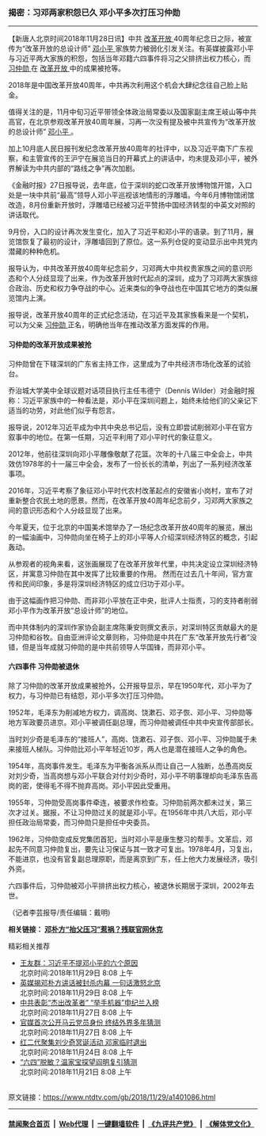 ### 揭密：习邓两家积怨已久 邓小平多次打压习仲勋
------------------------

<div class="post_content">
 <p>
  【新唐人北京时间2018年11月28日讯】中共
  <a href="https://www.ntdtv.com/gb/改革开放.htm">
   改革开放
  </a>
  40周年纪念日之际，被宣传为“改革开放的总设计师”
  <a href="https://www.ntdtv.com/gb/邓小平.htm">
   邓小平
  </a>
  家族势力被弱化引发关注。有英媒披露邓小平与习近平两大家族的积怨，包括当年邓籍六四事件将习之父排挤出权力核心，而
  <a href="https://www.ntdtv.com/gb/习仲勋.htm">
   习仲勋
  </a>
  在
  <a href="https://www.ntdtv.com/gb/改革开放.htm">
   改革开放
  </a>
  中的成果被抢等。
 </p>
 <p>
  2018年是中国改革开放40周年，中共再次利用这个机会大肆纪念往自己脸上贴金。
 </p>
 <p>
  值得关注的是，11月中旬习近平带领全体政治局常委以及国家副主席王岐山等中共高官，在北京参观改革开放40周年展，习再一次没有提及被中共宣传为“改革开放的总设计师”
  <a href="https://www.ntdtv.com/gb/邓小平.htm">
   邓小平
  </a>
  。
 </p>
 <p>
  加上10月底人民日报刊发纪念改革开放40周年的社评中，以及习近平南下广东视察，和主管宣传的王沪宁在展览当日的开幕式上的讲话中，均未提及邓小平，被外界解读为中共内部的“路线之争”再次加剧。
 </p>
 <p>
  《金融时报》27日报导说，去年底，位于深圳的蛇口改革开放博物馆开馆，入口处是一块中共前“最高”领导人邓小平巡视该地情形的浮雕墙。今年6月博物馆闭馆改造，8月份重新开放时，浮雕墙已经被习近平赞扬中国经济转型的中英文对照的讲话取代。
 </p>
 <p>
  9月份，入口的设计再次发生变化，加入了习近平和邓小平的语录。到了11月，展览馆恢复了最初的设计，浮雕墙回到了原位。这一系列仓促的变动显示出中共党内潜藏的种种危机。
 </p>
 <p>
  报导认为，中共改革开放40周年纪念前夕，习邓两大中共权贵家族之间的意识形态和个人分歧显现了出来，作为改革开放时代起点的深圳，成为了习邓两大家族综合政治、历史和权力争夺战的中心。近来类似的争夺战也在中国其它地方的类似展览馆内上演。
 </p>
 <p>
  报导说，改革开放40周年的正式纪念活动，在习近平及其家族看来是一个契机，可以为父亲
  <a href="https://www.ntdtv.com/gb/习仲勋.htm">
   习仲勋
  </a>
  正名，明确他当年在推动改革方面发挥的作用。
 </p>
 <h4>
  习仲勋的改革开放成果被抢
 </h4>
 <p>
  习仲勋曾在下辖深圳的广东省主持工作，这里成为了中共经济市场化改革的试验台。
 </p>
 <p>
  乔治城大学美中全球议题对话项目执行主任韦德宁（Dennis Wilder）对金融时报称：习近平家族中的一种看法是，邓小平在深圳问题上，始终未给他们的父亲记下适当的功劳，对此他们似乎有怨言。
 </p>
 <p>
  报导说，2012年习近平成为中共中央总书记后，没有立即尝试削弱邓小平在官方叙事中的地位。在第一任期，习近平利用了邓小平时代的象征意义。
 </p>
 <p>
  2012年，他前往深圳向邓小平雕像敬献了花篮。次年的十八届三中全会上，中共效仿1978年的十一届三中全会，发布了一份长长的清单，列出了一系列经济改革事项。
 </p>
 <p>
  2016年，习近平考察了象征邓小平时代农村改革起点的安徽省小岗村，宣布了对重新整合农民土地的愿景。然而，在改革开放40周年纪念前夕，习邓两大家族之间的意识形态和个人分歧显现了出来。
 </p>
 <p>
  今年夏天，位于北京的中国美术馆举办了一场纪念改革开放40周年的展览，展出的一幅油画中，习仲勋向坐在椅子上的邓小平等人介绍深圳经济特区的概念，引起轰动。
 </p>
 <p>
  从参观者的视角来看，这张画展现了在改革开放年代里，中共决定设立深圳经济特区，并寓意习仲勋在其中发挥了比较重要的作用。 然而在过去几十年间，官方宣传和民间印象，多是将深圳经济特区的成立归功于邓小平。
 </p>
 <p>
  由于这幅画作把习仲勋、而非邓小平放在正中央，批评人士指责，习的支持者削弱邓小平作为改革开放“总设计师”的地位。
 </p>
 <p>
  而中共体制内的深圳作家协会副主席陈秉安则撰文表示，对深圳特区贡献最大的是习仲勋和谷牧。自由亚洲评论文章则称，习仲勋是中共在广东“改革开放先行者”没错，但是当年成就习仲勋的是中共前领导人华国锋，而非邓小平。
 </p>
 <h4>
  六四事件 习仲勋被退休
 </h4>
 <p>
  除了习仲勋的改革开放成果被抢外，公开报导显示，早在1950年代，邓小平为了权力，与习仲勋已有结怨，邓小平多次打压习仲勋。
 </p>
 <p>
  1952年，毛泽东为削减地方权力，调高岗、饶漱石、邓子恢、邓小平、习仲勋等地方军政要员进京。邓小平被调任副总理，而习仲勋被调任中共中央宣传部部长。
 </p>
 <p>
  当时刘少奇是毛泽东的“接班人”，高岗、饶漱石、邓子恢、邓小平、习仲勋属于未来接班人梯队。习仲勋比邓小平年轻近10岁，两人也是潜在接班人之争的角色。
 </p>
 <p>
  1954年，高岗事件发生。毛泽东为平衡各派系从而让自己一人独断，怂恿高岗反对刘少奇，当高岗想与邓小平联合对付刘少奇时，邓小平不明事理却向毛泽东告高岗的密，使得毛不得不抛弃高岗。邓小平因此受重用。
 </p>
 <p>
  1955年，习仲勋受高岗事件牵连，被要求作检查。习仲勋前两次都未过关，第三次才过关。据报，不让习仲勋过关的就是邓小平。在1956年中共八大后，邓小平担任政治局常委，而习仲勋只是担任中央委员。
 </p>
 <p>
  1962年，习仲勋变成反党集团首犯，当时邓小平是康生整习的帮手。文革后，邓起先不同意习仲勋复出，要先让习保证与其一致才可复出。1978年4月，习复出，不能进京，也没有官复副总理原职，而是离京到广东，任上他大力发展经济，吸引外资。
 </p>
 <p>
  六四事件后，习仲勋被邓小平排挤出权力核心，被退休长期居于深圳，2002年去世。
 </p>
 <p>
  （记者李芸报导/责任编辑：戴明)
 </p>
 <p>
  <b>
   相关链接：
   <a href="http://ca.ntdtv.com/xtr/gb/2018/11/04/a1397999.html">
    邓朴方“抬父压习”惹祸？残联官网休克
   </a>
  </b>
 </p>
 <div class="single_ad">
 </div>
 <div class="post_related">
  <div class="related-news">
   <span class="related-title">
    精彩相关推荐
   </span>
  </div>
  <div class="related-list">
   <ul class="related-posts">
    <li>
     <div class="post-title">
      <a class="txt" href="https://www.ntdtv.com/gb/2018/11/29/a1400950.html" target="_blank">
       王友群：习近平不提邓小平的六个原因
      </a>
      <div class="post-date">
       北京时间:2018年11月29日 8:08 上午
      </div>
     </div>
    </li>
    <li>
     <div class="post-title">
      <a class="txt" href="https://www.ntdtv.com/gb/2018/11/29/a1401060.html" target="_blank">
       英媒揭邓朴方讲话被封杀内幕  一句话激怒北京
      </a>
      <div class="post-date">
       北京时间:2018年11月29日 8:08 上午
      </div>
     </div>
    </li>
    <li>
     <div class="post-title">
      <a class="txt" href="https://www.ntdtv.com/gb/2018/11/27/a1400893.html" target="_blank">
       中共表彰“杰出改革者” “举手机器”申纪兰入榜
      </a>
      <div class="post-date">
       北京时间:2018年11月27日 8:08 上午
      </div>
     </div>
    </li>
    <li>
     <div class="post-title">
      <a class="txt" href="https://www.ntdtv.com/gb/2018/11/27/a1400988.html" target="_blank">
       官媒首次公开马云党员身份 终结外界多年猜测
      </a>
      <div class="post-date">
       北京时间:2018年11月27日 8:08 上午
      </div>
     </div>
    </li>
    <li>
     <div class="post-title">
      <a class="txt" href="https://www.ntdtv.com/gb/2018/11/24/a1400442.html" target="_blank">
       红二代聚集刘少奇冥诞活动 邓家临时退出
      </a>
      <div class="post-date">
       北京时间:2018年11月24日 8:08 上午
      </div>
     </div>
    </li>
    <li>
     <div class="post-title">
      <a class="txt" href="https://www.ntdtv.com/gb/2018/11/21/a1400211.html" target="_blank">
       “六四”脱敏？温家宝探望阎明复引猜测
      </a>
      <div class="post-date">
       北京时间:2018年11月21日 8:08 上午
      </div>
     </div>
    </li>
   </ul>
  </div>
 </div>
</div>

<br/>原文链接：https://www.ntdtv.com/gb/2018/11/29/a1401086.html


------------------------
#### [禁闻聚合首页](https://github.com/gfw-breaker/banned-news/blob/master/README.md) &nbsp;|&nbsp; [Web代理](https://github.com/gfw-breaker/open-proxy/blob/master/README.md) &nbsp;|&nbsp; [一键翻墙软件](https://github.com/gfw-breaker/nogfw/blob/master/README.md) &nbsp;|&nbsp; [《九评共产党》](https://github.com/gfw-breaker/9ping.md/blob/master/README.md#九评之一评共产党是什么) &nbsp;|&nbsp; [《解体党文化》](https://github.com/gfw-breaker/jtdwh.md/blob/master/README.md#绪论)